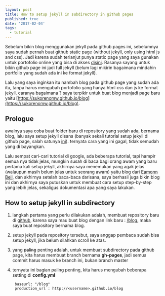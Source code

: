 ```yaml
---
layout: post
title: How to setup jekyll in subdirectory in github pages
published: true
date: '2017-02-04'
tags:
  - tutorial
---
```

Sebelum bikin blog menggunakan jekyll pada github pages ini, sebelumnya saya sudah pernah buat github static page (without jekyll, only using html js and css). Jadi karena sudah terlanjut punya static page yang saya gunakan untuk portofolio online yang bisa di akses [disini](https://sukorenomw.github.io). Rasanya sayang untuk bikin github page ini jadi full jekyll (belum lagi mikirin bagaimana mindahin portfolio yang sudah ada ini ke format jekyll).

Lalu yang saya inginkan itu nambah blog pada github page yang sudah ada itu, tanpa harus mengubah portofolio yang hanya html css dan js ke format jekyll. caranya bagaimana ? saya terpikir untuk buat blog menjadi page baru yaitu [https://sukorenomw.github.io/blog](https://sukorenomw.github.io/blog).

## Prologue

awalnya saya coba buat folder baru di repository yang sudah ada, bernama blog, lalu saya setup jekyll disana (banyak sekali tutorial setup jekyll di github page, salah satunya [ini](https://jekyllrb.com/docs/github-pages/)). ternyata cara yang ini gagal, tidak semudah yang di bayangkan.

Lalu sempat cari-cari tutorial di google, ada beberapa tutorial, tapi hampir semua nya tidak jelas, mungkin susah di baca bagi orang awam yang baru pertama kali setup jekyll, akhirnya saya menemukan yang agak jelas (walaupun masih belum jelas untuk seorang awam) yaitu blog dari [Eamonn Bell](http://www.eamonnbell.com/blog/2014/08/21/github-pages-subdirectory-hassle/), dan akhirnya setelah baca-baca darisana, saya berhasil juga bikin blog ini dan akhirnya saya putuskan untuk membuat cara setup step-by-step yang lebih jelas, sekaligus dokumentasi apa yang saya lakukan.

## How to setup jekyll in subdirectory

1. langkah pertama yang perlu dilakukan adalah, membuat repository baru di [github](https://github.com), karena saya mau buat blog dengan link baru : [/blog](https://sukorenomw.github.io/blog), maka saya buat repository bernama blog.

2. setup jekyll pada repository tersebut, saya anggap pembaca sudah bisa setup jekyll, jika belum silahkan scroll ke atas.

3. yang ~~paling~~ penting adalah, untuk membuat subdirectory pada github page, kita harus membuat branch bernama **gh-pages**, jadi semua commit harus masuk ke branch ini, bukan branch master

4. ternyata ini bagian paling penting, kita harus mengubah beberapa setting di **config.yml**

        baseurl: "/blog"
        production_url : http://<username>.github.io/blog
